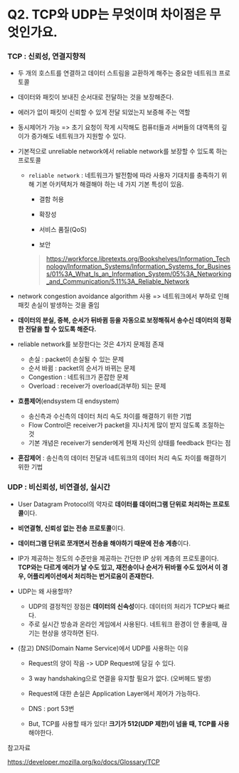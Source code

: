 # Q2. TCP와 UDP는 무엇이며 차이점은 무엇인가요.

### TCP : 신뢰성, 연결지향적

- 두 개의 호스트를 연결하고 데이터 스트림을 교환하게 해주는 중요한 네트워크 프로토콜

- 데이터와 패킷이 보내진 순서대로 전달하는 것을 보장해준다.

- 에러가 없이 패킷이 신뢰할 수 있게 전달 되었는지 보증해 주는 역할

- 동시제어가 가능 => 초기 요청이 작게 시작해도 컴퓨터들과 서버들의 대역폭의 깊이가 증가해도 네트워크가 지원할 수 있다.

- 기본적으로 unreliable network에서 reliable network를 보장할 수 있도록 하는 프로토콜

  - `reliable network` : 네트워크가 발전함에 따라 사용자 기대치를 충족하기 위해 기본 아키텍처가 해결해야 하는 네 가지 기본 특성이 있음.

    - 결함 허용

    - 확장성

    - 서비스 품질(QoS)

    - 보안

    > https://workforce.libretexts.org/Bookshelves/Information_Technology/Information_Systems/Information_Systems_for_Business/01%3A_What_Is_an_Information_System/05%3A_Networking_and_Communication/5.11%3A_Reliable_Network

- network congestion avoidance algorithm 사용 => 네트워크에서 부하로 인해 패킷 손실이 발생하는 것을 줄임

- **데이터의 분실, 중복, 순서가 뒤바뀜 등을 자동으로 보정해줘서 송수신 데이터의 정확한 전달을 할 수 있도록 해준다.**


- reliable network를 보장한다는 것은 4가지 문제점 존재
  - 손실 : packet이 손실될 수 있는 문제
  - 순서 바뀜 : packet의 순서가 바뀌는 문제
  - Congestion : 네트워크가 혼잡한 문제
  - Overload : receiver가 overload(과부하) 되는 문제

- **흐름제어**(endsystem 대 endsystem)
  - 송신측과 수신측의 데이터 처리 속도 차이를 해결하기 위한 기법
  - Flow Control은 receiver가 packet을 지나치게 많이 받지 않도록 조절하는 것
  - 기본 개념은 receiver가 sender에게 현재 자신의 상태를 feedback 한다는 점
- **혼잡제어** : 송신측의 데이터 전달과 네트워크의 데이터 처리 속도 차이를 해결하기 위한 기법



### UDP : 비신뢰성, 비연결성, 실시간

- User Datagram Protocol의 약자로 **데이터를 데이터그램 단위로 처리하는 프로토콜**이다.
- **비연결형, 신뢰성 없는 전송 프로토콜**이다.
- **데이터그램 단위로 쪼개면서 전송을 해야하기 때문에 전송 계층**이다.
- IP가 제공하는 정도의 수준만을 제공하는 간단한 IP 상위 계층의 프로토콜이다. **TCP와는 다르게 에러가 날 수도 있고, 재전송이나 순서가 뒤바뀔 수도 있어서 이 경우, 어플리케이션에서 처리하는 번거로움이 존재한다.**

- UDP는 왜 사용할까?
  - UDP의 결정적인 장점은 **데이터의 신속성**이다. 데이터의 처리가 TCP보다 빠르다.
  - 주로 실시간 방송과 온라인 게임에서 사용된다. 네트워크 환경이 안 좋을때, 끊기는 현상을 생각하면 된다.

- (참고) DNS(Domain Name Service)에서 UDP를 사용하는 이유

  - Request의 양이 작음 -> UDP Request에 담길 수 있다.

  - 3 way handshaking으로 연결을 유지할 필요가 없다. (오버헤드 발생)

  - Request에 대한 손실은 Application Layer에서 제어가 가능하다.

  - DNS : port 53번

  - But, TCP를 사용할 때가 있다! **크기가 512(UDP 제한)이 넘을 때, TCP를 사용**해야한다.



참고자료

https://developer.mozilla.org/ko/docs/Glossary/TCP

